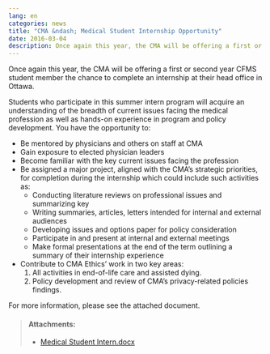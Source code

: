 ```yaml
---
lang: en
categories: news
title: "CMA &ndash; Medical Student Internship Opportunity"
date: 2016-03-04
description: Once again this year, the CMA will be offering a first or second year CFMS student member the chance to complete an internship at their head office in Ottawa.
---
```


Once again this year, the CMA will be offering a first or second year CFMS student member the chance to complete an internship at their head office in Ottawa.

Students who participate in this summer intern program will acquire an understanding of the breadth of current issues facing the medical profession as well as hands-on experience in program and policy development. You have the opportunity to:

- Be mentored by physicians and others on staff at CMA
- Gain exposure to elected physician leaders
- Become familiar with the key current issues facing the profession
- Be assigned a major project, aligned with the CMA’s strategic priorities, for completion during the internship which could include such activities as:
	- Conducting literature reviews on professional issues and summarizing key 
	- Writing summaries, articles, letters intended for internal and external audiences
	- Developing issues and options paper for policy consideration
	- Participate in and present at internal and external meetings
	- Make formal presentations at the end of the term outlining a summary of their internship experience
- Contribute to CMA Ethics’ work in two key areas: 
	1. All activities in end-of-life care and assisted dying.
	2. Policy development and review of CMA’s privacy-related policies findings.

For more information, please see the attached document.

> #### **Attachments:**
> - [Medical Student Intern.docx](/files/updates/Medical%20Student%20Intern.docx)